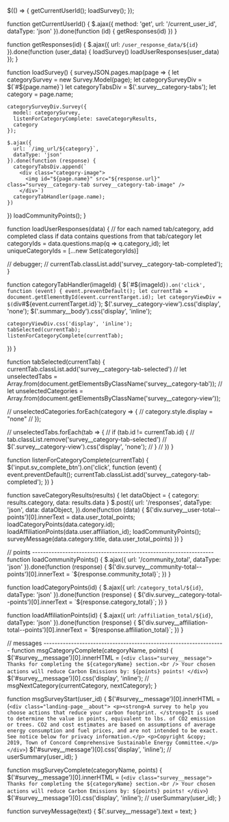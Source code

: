 $(() => {
  getCurrentUserId();
  loadSurvey();
});

function getCurrentUserId() {
  $.ajax({
    method: 'get',
    url: '/current_user_id',
    dataType: 'json'
  }).done(function (id) {
    getResponses(id)
  })
}

function getResponses(id) {
  $.ajax({
    url: `/user_response_data/${id}`
  }).done(function (user_data) {
    loadSurvey()
    loadUserResponses(user_data)
  });
}

function loadSurvey() {
  surveyJSON.pages.map(page => {
    let categorySurvey = new Survey.Model(page);
    let categorySurveyDiv = $(`#${page.name}`)
    let categoryTabsDiv = $('.survey__category-tabs');
    let category = page.name;

    categorySurveyDiv.Survey({
      model: categorySurvey,
      listenForCategoryComplete: saveCategoryResults,
      category
    });

    $.ajax({
      url: `/img_url/${category}`,
      dataType: 'json'
    }).done(function (response) {
      categoryTabsDiv.append(`
        <div class="category-image">
          <img id="${page.name}" src="${response.url}" class="survey__category-tab survey__category-tab-image" />
        </div>`)
      categoryTabHandler(page.name);
    })
  })
  loadCommunityPoints();
}

function loadUserResponses(data) {
  // for each named tab/category, add completed class if data contains questions from that tab/category
  let categoryIds = data.questions.map(q => q.category_id);
  let uniqueCategoryIds = [...new Set(categoryIds)]

  // debugger;
  // currentTab.classList.add('survey__category-tab-completed');
}

function categoryTabHandler(imageId) {
  $(`#${imageId}`).on('click', function (event) {
    event.preventDefault();
    let currentTab = document.getElementById(event.currentTarget.id);
    let categoryViewDiv = $(`div#${event.currentTarget.id}`);
    $('.survey__category-view').css('display', 'none');
    $('.summary__body').css('display', 'inline');

    categoryViewDiv.css('display', 'inline');
    tabSelected(currentTab);
    listenForCategoryComplete(currentTab);
  })
}

function tabSelected(currentTab) {
  currentTab.classList.add('survey__category-tab-selected')
  // let unselectedTabs = Array.from(document.getElementsByClassName('survey__category-tab'));
  // let unselectedCategories = Array.from(document.getElementsByClassName('survey__category-view'));

  // unselectedCategories.forEach(category => {
  //   category.style.display = "none"
  // });

  // unselectedTabs.forEach(tab => {
  //   if (tab.id != currentTab.id) {
  //     tab.classList.remove('survey__category-tab-selected')
  //     $('.survey__category-view').css('display', 'none');
  //   }
  // })
}

function listenForCategoryComplete(currentTab) {
  $('input.sv_complete_btn').on('click', function (event) {
    event.preventDefault();
    currentTab.classList.add('survey__category-tab-completed');
  })
}

function saveCategoryResults(results) {
  let dataObject = { category: results.category, data: results.data }
  $.post({
    url: '/responses',
    dataType: 'json',
    data: dataObject,
  }).done(function (data) {
    $('div.survey__user-total--points')[0].innerText = data.user_total_points;
    loadCategoryPoints(data.category.id);
    loadAffiliationPoints(data.user.affiliation_id);
    loadCommunityPoints();
    surveyMessage(data.category.title, data.user_total_points)
  })
}

// points ------------------------------------------------------------------
function loadCommunityPoints() {
  $.ajax({
    url: '/community_total',
    dataType: 'json'
  }).done(function (response) {
    $('div.survey__community-total--points')[0].innerText = `${response.community_total}`;
  })
}

function loadCategoryPoints(id) {
  $.ajax({
    url: `/category_total/${id}`,
    dataType: 'json'
  }).done(function (response) {
    $('div.survey__category-total--points')[0].innerText = `${response.category_total}`;
  })
}

function loadAffiliationPoints(id) {
  $.ajax({
    url: `/affiliation_total/${id}`,
    dataType: 'json'
  }).done(function (response) {
    $('div.survey__affiliation-total--points')[0].innerText = `${response.affiliation_total}`;
  })
}

// messages ------------------------------------------------------------------
function msgCategoryComplete(categoryName, points) {
  $('#survey__message')[0].innerHTML = (`
    <div class="survey__message">
      Thanks for completing the ${categoryName} section.<br />
      Your chosen actions will reduce Carbon Emissions by: ${points} points!
    </div>
  `)
  $('#survey__message')[0].css('display', 'inline');
  // msgNextCategory(currentCategory, nextCategory);
}

function msgSurveyStart(user_id) {
  $('#survey__message')[0].innerHTML = (`
    <div class="landing-page__about">
    <p><strong>A survey to help you choose actions that reduce your carbon footprint. </strong>It is used to determine
    the value in points, equivalent to lbs. of CO2 emission or trees. CO2 and cost estimates are based on
    assumptions of average energy consumption and fuel prices, and are not intended to be exact. See notice below
    for privacy information.</p>
    <p>Copyright &copy; 2019, Town of Concord Comprehensive Sustainable Energy Committee.</p>
    </div>
  `)
  $('#survey__message')[0].css('display', 'inline');
  // userSummary(user_id);
}

function msgSurveyComplete(categoryName, points) {
  $('#survey__message')[0].innerHTML = (`
    <div class="survey__message">
      Thanks for completing the ${categoryName} section.<br />
      Your chosen actions will reduce Carbon Emissions by: ${points} points!
    </div>
  `)
  $('#survey__message')[0].css('display', 'inline');
  // userSummary(user_id);
}

function surveyMessage(text) {
  $('.survey__message').text = text;
}
